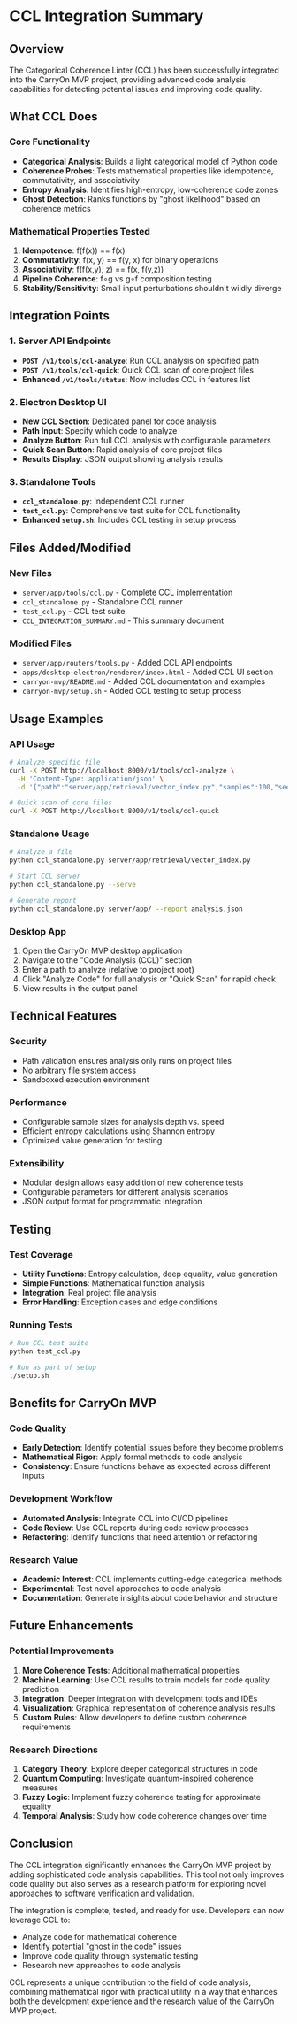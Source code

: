 # CCL Integration Summary

## Overview
The Categorical Coherence Linter (CCL) has been successfully integrated into the CarryOn MVP project, providing advanced code analysis capabilities for detecting potential issues and improving code quality.

## What CCL Does

### Core Functionality
- **Categorical Analysis**: Builds a light categorical model of Python code
- **Coherence Probes**: Tests mathematical properties like idempotence, commutativity, and associativity
- **Entropy Analysis**: Identifies high-entropy, low-coherence code zones
- **Ghost Detection**: Ranks functions by "ghost likelihood" based on coherence metrics

### Mathematical Properties Tested
1. **Idempotence**: f(f(x)) == f(x)
2. **Commutativity**: f(x, y) == f(y, x) for binary operations
3. **Associativity**: f(f(x,y), z) == f(x, f(y,z))
4. **Pipeline Coherence**: f∘g vs g∘f composition testing
5. **Stability/Sensitivity**: Small input perturbations shouldn't wildly diverge

## Integration Points

### 1. Server API Endpoints
- **`POST /v1/tools/ccl-analyze`**: Run CCL analysis on specified path
- **`POST /v1/tools/ccl-quick`**: Quick CCL scan of core project files
- **Enhanced `/v1/tools/status`**: Now includes CCL in features list

### 2. Electron Desktop UI
- **New CCL Section**: Dedicated panel for code analysis
- **Path Input**: Specify which code to analyze
- **Analyze Button**: Run full CCL analysis with configurable parameters
- **Quick Scan Button**: Rapid analysis of core project files
- **Results Display**: JSON output showing analysis results

### 3. Standalone Tools
- **`ccl_standalone.py`**: Independent CCL runner
- **`test_ccl.py`**: Comprehensive test suite for CCL functionality
- **Enhanced `setup.sh`**: Includes CCL testing in setup process

## Files Added/Modified

### New Files
- `server/app/tools/ccl.py` - Complete CCL implementation
- `ccl_standalone.py` - Standalone CCL runner
- `test_ccl.py` - CCL test suite
- `CCL_INTEGRATION_SUMMARY.md` - This summary document

### Modified Files
- `server/app/routers/tools.py` - Added CCL API endpoints
- `apps/desktop-electron/renderer/index.html` - Added CCL UI section
- `carryon-mvp/README.md` - Added CCL documentation and examples
- `carryon-mvp/setup.sh` - Added CCL testing to setup process

## Usage Examples

### API Usage
```bash
# Analyze specific file
curl -X POST http://localhost:8000/v1/tools/ccl-analyze \
  -H 'Content-Type: application/json' \
  -d '{"path":"server/app/retrieval/vector_index.py","samples":100,"seed":42}'

# Quick scan of core files
curl -X POST http://localhost:8000/v1/tools/ccl-quick
```

### Standalone Usage
```bash
# Analyze a file
python ccl_standalone.py server/app/retrieval/vector_index.py

# Start CCL server
python ccl_standalone.py --serve

# Generate report
python ccl_standalone.py server/app/ --report analysis.json
```

### Desktop App
1. Open the CarryOn MVP desktop application
2. Navigate to the "Code Analysis (CCL)" section
3. Enter a path to analyze (relative to project root)
4. Click "Analyze Code" for full analysis or "Quick Scan" for rapid check
5. View results in the output panel

## Technical Features

### Security
- Path validation ensures analysis only runs on project files
- No arbitrary file system access
- Sandboxed execution environment

### Performance
- Configurable sample sizes for analysis depth vs. speed
- Efficient entropy calculations using Shannon entropy
- Optimized value generation for testing

### Extensibility
- Modular design allows easy addition of new coherence tests
- Configurable parameters for different analysis scenarios
- JSON output format for programmatic integration

## Testing

### Test Coverage
- **Utility Functions**: Entropy calculation, deep equality, value generation
- **Simple Functions**: Mathematical function analysis
- **Integration**: Real project file analysis
- **Error Handling**: Exception cases and edge conditions

### Running Tests
```bash
# Run CCL test suite
python test_ccl.py

# Run as part of setup
./setup.sh
```

## Benefits for CarryOn MVP

### Code Quality
- **Early Detection**: Identify potential issues before they become problems
- **Mathematical Rigor**: Apply formal methods to code analysis
- **Consistency**: Ensure functions behave as expected across different inputs

### Development Workflow
- **Automated Analysis**: Integrate CCL into CI/CD pipelines
- **Code Review**: Use CCL reports during code review processes
- **Refactoring**: Identify functions that need attention or refactoring

### Research Value
- **Academic Interest**: CCL implements cutting-edge categorical methods
- **Experimental**: Test novel approaches to code analysis
- **Documentation**: Generate insights about code behavior and structure

## Future Enhancements

### Potential Improvements
1. **More Coherence Tests**: Additional mathematical properties
2. **Machine Learning**: Use CCL results to train models for code quality prediction
3. **Integration**: Deeper integration with development tools and IDEs
4. **Visualization**: Graphical representation of coherence analysis results
5. **Custom Rules**: Allow developers to define custom coherence requirements

### Research Directions
1. **Category Theory**: Explore deeper categorical structures in code
2. **Quantum Computing**: Investigate quantum-inspired coherence measures
3. **Fuzzy Logic**: Implement fuzzy coherence testing for approximate equality
4. **Temporal Analysis**: Study how code coherence changes over time

## Conclusion

The CCL integration significantly enhances the CarryOn MVP project by adding sophisticated code analysis capabilities. This tool not only improves code quality but also serves as a research platform for exploring novel approaches to software verification and validation.

The integration is complete, tested, and ready for use. Developers can now leverage CCL to:
- Analyze code for mathematical coherence
- Identify potential "ghost in the code" issues
- Improve code quality through systematic testing
- Research new approaches to code analysis

CCL represents a unique contribution to the field of code analysis, combining mathematical rigor with practical utility in a way that enhances both the development experience and the research value of the CarryOn MVP project. 